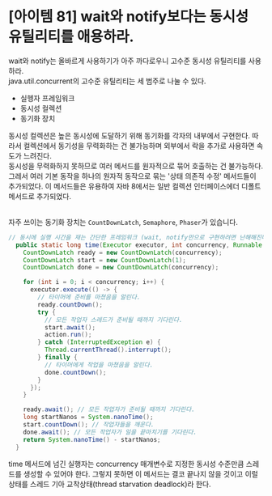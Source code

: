 # [아이템 81] wait와 notify보다는 동시성 유틸리티를 애용하라.

wait와 notify는 올바르게 사용하기가 아주 까다로우니 고수준 동시성 유틸리티를 사용하라.
</br>
java.util.concurrent의 고수준 유틸리티는 세 범주로 나눌 수 있다.

- 실헹자 프레임워크
- 동시성 컬렉션
- 동기화 장치

동시성 컬렉션은 높은 동시성에 도달하기 위해 동기화를 각자의 내부에서 구현한다. 따라서 컬렉션에서 동기성을 무력화하는 건 불가능하며 외부에서 락을 추가로 사용하면 속도가 느려진다.
</br>
동시성을 무력화하지 못하므로 여러 메서드를 원자적으로 묶어 호출하는 건 불가능하다. 그레서 여러 기본 동작을 하나의 원자적 동작으로 묶는 '상태 의존적 수정' 메서드들이 추가되었다. 이 메서드들은 유용하여 자바 8에서는 일반 컬렉션 인터페이스에더 디폴트 메서드로 추가되었다.
</br>
</br>

자주 쓰이는 동기화 장치는 `CountDownLatch`, `Semaphore`, `Phaser`가 있습니다.

``` java
// 동시에 실행 시간을 재는 간단한 프레임워크 (wait, notify만으로 구현하려면 난해해진다)
  public static long time(Executor executor, int concurrency, Runnable action) throws InterruptedException {
    CountDownLatch ready = new CountDownLatch(concurrency);
    CountDownLatch start = new CountDownLatch(1);
    CountDownLatch done = new CountDownLatch(concurrency);

    for (int i = 0; i < concurrency; i++) {
      executor.execute(() -> {
        // 타이머에 준비를 마쳤음을 알린다.
        ready.countDown();
        try {
          // 모든 작업자 스레드가 준비될 때까지 기다린다.
          start.await();
          action.run();
        } catch (InterruptedException e) {
          Thread.currentThread().interrupt();
        } finally {
          // 타이머에게 작업을 마쳤음을 알린다.
          done.countDown();
        }
      });
    }

    ready.await(); // 모든 작업자가 준비될 때까지 기다린다.
    long startNanos = System.nanoTime();
    start.countDown(); // 작업자들을 깨운다.
    done.await(); // 모든 작업자가 일을 끝마치기를 기다린다.
    return System.nanoTime() - startNanos;
  }
```
time 메서드에 넘긴 실행자는 concurrency 매개변수로 지정한 동시성 수준만큼 스레드를 생성할 수 있어야 한다. 그렇지 못하면 이 메서드는 결코 끝나지 않을 것이고 이럴 상태를 스레드 기아 교착상태(thread starvation deadlock)라 한다.